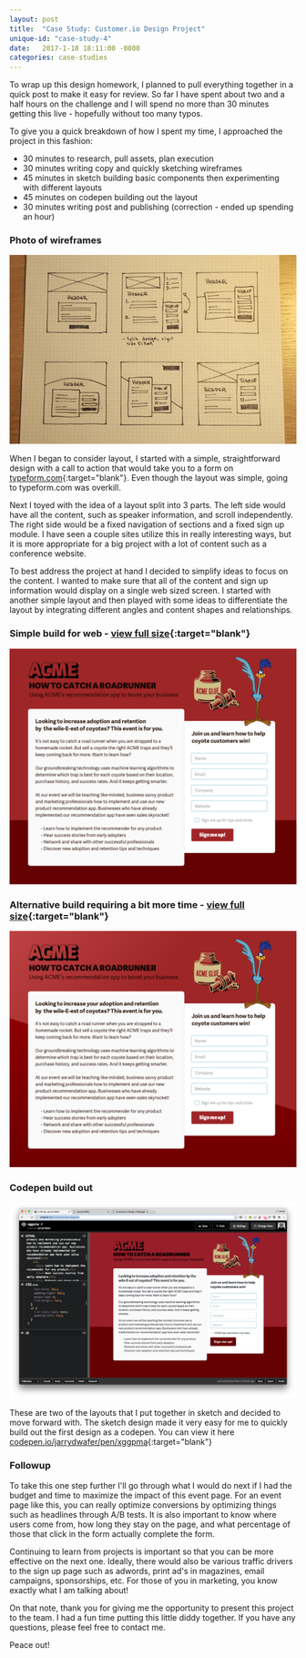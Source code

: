 ```yaml
---
layout: post
title:  "Case Study: Customer.io Design Project"
unique-id: "case-study-4"
date:   2017-1-18 18:11:00 -0800
categories: case-studies
---
```


To wrap up this design homework, I planned to pull everything together in a quick post to make it easy for review. So far I have spent about two and a half hours on the challenge and I will spend no more than 30 minutes getting this live - hopefully without too many typos.

To give you a quick breakdown of how I spent my time, I approached the project in this fashion:

- 30 minutes to research, pull assets, plan execution
- 30 minutes writing copy and quickly sketching wireframes
- 45 minutes in sketch building basic components then experimenting with different layouts
- 45 minutes on codepen building out the layout
- 30 minutes writing post and publishing (correction - ended up spending an hour)

### Photo of wireframes
![](/assets/images/case-studies/customerio-wireframe.jpg)

When I began to consider layout, I started with a simple, straightforward design with a call to action that would take you to a form on [typeform.com](http://typeform.com){:target="blank"}. Even though the layout was simple, going to typeform.com was overkill.

Next I toyed with the idea of a layout split into 3 parts. The left side would have all the content, such as speaker information, and scroll independently. The right side would be a fixed navigation of sections and a fixed sign up module. I have seen a couple sites utilize this in really interesting ways, but it is more appropriate for a big project with a lot of content such as a conference website.

To best address the project at hand I decided to simplify ideas to focus on the content. I wanted to make sure that all of the content and sign up information would display on a single web sized screen. I started with another simple layout and then played with some ideas to differentiate the layout by integrating different angles and content shapes and relationships.

### Simple build for web - [view full size](/assets/images/case-studies/customerio-layout-3.png){:target="blank"}
![](/assets/images/case-studies/customerio-layout-3.png)

### Alternative build requiring a bit more time - [view full size](/assets/images/case-studies/customerio-layout-1.png){:target="blank"}
![](/assets/images/case-studies/customerio-layout-1.png)

### Codepen build out

![](/assets/images/case-studies/customerio-codepen.png)

These are two of the layouts that I put together in sketch and decided to move forward with. The sketch design made it very easy for me to quickly build out the first design as a codepen. You can view it here  [codepen.io/jarrydwafer/pen/xggpma](http://codepen.io/jarrydwafer/pen/xggpma){:target="blank"}

### Followup

To take this one step further I'll go through what I would do next if I had the budget and time to maximize the impact of this event page. For an event page like this, you can really optimize conversions by optimizing things such as headlines through A/B tests. It is also important to know where users come from, how long they stay on the page, and what percentage of those that click in the form actually complete the form.

Continuing to learn from projects is important so that you can be more effective on the next one. Ideally, there would also be various traffic drivers to the sign up page such as adwords, print ad's in magazines, email campaigns, sponsorships, etc. For those of you in marketing, you know exactly what I am talking about!

On that note, thank you for giving me the opportunity to present this project to the team. I had a fun time putting this little diddy together. If you have any questions, please feel free to contact me.

Peace out!
